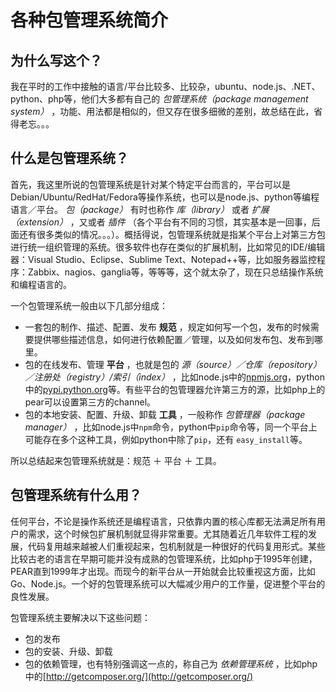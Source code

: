 # 各种包管理系统简介

## 为什么写这个？

我在平时的工作中接触的语言/平台比较多、比较杂，ubuntu、node.js、.NET、python、php等，他们大多都有自己的 *包管理系统（package management system）* ，功能、用法都是相似的，但又存在很多细微的差别，故总结在此，省得老忘。。。

## 什么是包管理系统？

首先，我这里所说的包管理系统是针对某个特定平台而言的，平台可以是Debian/Ubuntu/RedHat/Fedora等操作系统，也可以是node.js、python等编程语言／平台。 *包（package）* 有时也称作 *库（library）* 或者 *扩展（extension）* ，又或者 *插件* （各个平台有不同的习惯，其实基本是一回事，后面还有很多类似的情况。。。）。概括得说，包管理系统就是指某个平台上对第三方包进行统一组织管理的系统。很多软件也存在类似的扩展机制，比如常见的IDE/编辑器：Visual Studio、Eclipse、Sublime Text、Notepad++等，比如服务器监控程序：Zabbix、nagios、ganglia等，等等等，这个就太杂了，现在只总结操作系统和编程语言的。

一个包管理系统一般由以下几部分组成：

* 一套包的制作、描述、配置、发布 **规范** ，规定如何写一个包，发布的时候需要提供哪些描述信息，如何进行依赖配置／管理，以及如何发布包、发布到哪里。
* 包的在线发布、管理 **平台** ，也就是包的 *源（source）／仓库（repository）／注册处（registry）/索引（index）* ，比如node.js中的[npmjs.org](https://npmjs.org)，python中的[pypi.python.org](https://pypi.python.org)等。有些平台的包管理器允许第三方的源，比如php上的pear可以设置第三方的channel。
* 包的本地安装、配置、升级、卸载 **工具** ，一般称作  *包管理器（package manager）* ，比如node.js中`npm`命令，python中`pip`命令等，同一个平台上可能存在多个这种工具，例如python中除了`pip`，还有 `easy_install`等。

所以总结起来包管理系统就是：规范 ＋ 平台 ＋ 工具。

## 包管理系统有什么用？

任何平台，不论是操作系统还是编程语言，只依靠内置的核心库都无法满足所有用户的需求，这个时候包扩展机制就显得非常重要。尤其随着近几年软件工程的发展，代码复用越来越被人们重视起来，包机制就是一种很好的代码复用形式。某些比较古老的语言在早期可能并没有成熟的包管理系统，比如php于1995年创建，PEAR直到1999年才出现。而现今的新平台从一开始就会比较重视这方面，比如Go、Node.js。一个好的包管理系统可以大幅减少用户的工作量，促进整个平台的良性发展。

包管理系统主要解决以下这些问题：

- 包的发布
- 包的安装、升级、卸载
- 包的依赖管理，也有特别强调这一点的，称自己为 *依赖管理系统* ，比如php中的[http://getcomposer.org/](http://getcomposer.org/)